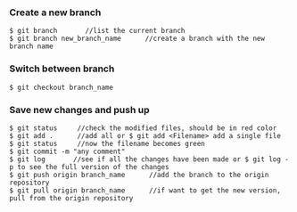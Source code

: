 ### **Create a new branch**  
```
$ git branch       //list the current branch
$ git branch new_branch_name      //create a branch with the new branch name
```
### **Switch between branch**  
```
$ git checkout branch_name
```  
### **Save new changes and push up**  
```
$ git status     //check the modified files, should be in red color
$ git add .      //add all or $ git add <Filename> add a single file
$ git status     //now the filename becomes green
$ git commit -m "any comment"
$ git log       //see if all the changes have been made or $ git log -p to see the full version of the changes
$ git push origin branch_name      //add the branch to the origin repository
$ git pull origin branch_name      //if want to get the new version, pull from the origin repository
```  
